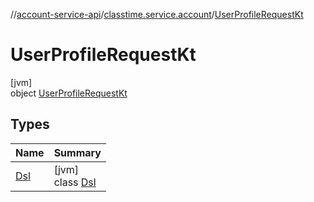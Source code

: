 //[account-service-api](../../../index.md)/[classtime.service.account](../index.md)/[UserProfileRequestKt](index.md)

# UserProfileRequestKt

[jvm]\
object [UserProfileRequestKt](index.md)

## Types

| Name | Summary |
|---|---|
| [Dsl](-dsl/index.md) | [jvm]<br>class [Dsl](-dsl/index.md) |
